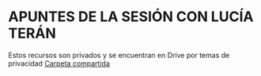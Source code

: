 # APUNTES DE LA SESIÓN CON LUCÍA TERÁN

Estos recursos son privados y se encuentran en Drive por temas de privacidad 
[Carpeta compartida](https://drive.google.com/file/d/1bXjy4WGybJf--ue1f8NrVOBNsCsHXt6X/view?usp=sharing)
